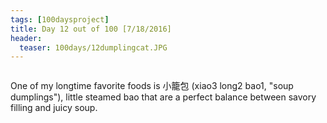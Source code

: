 ```yaml
---
tags: [100daysproject]
title: Day 12 out of 100 [7/18/2016]
header:
  teaser: 100days/12dumplingcat.JPG
---
```


<img src="{{ site.url }}{{ site.baseurl }}/images/100days/12dumplingcat.JPG" alt="">


One of my longtime favorite foods is 小籠包 (xiao3 long2 bao1, "soup dumplings"), little steamed bao that are a perfect balance between savory filling and juicy soup.


